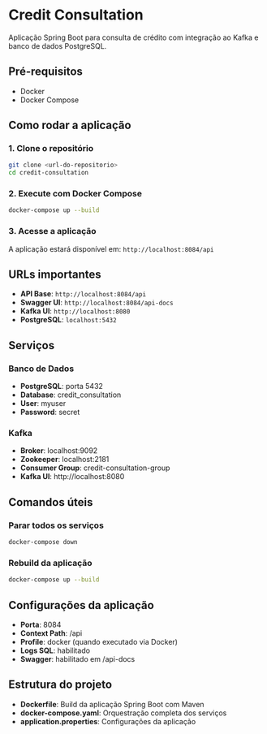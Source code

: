 # Credit Consultation

Aplicação Spring Boot para consulta de crédito com integração ao Kafka e banco de dados PostgreSQL.

## Pré-requisitos

- Docker
- Docker Compose

## Como rodar a aplicação

### 1. Clone o repositório
```bash
git clone <url-do-repositorio>
cd credit-consultation
```

### 2. Execute com Docker Compose
```bash
docker-compose up --build
```

### 3. Acesse a aplicação
A aplicação estará disponível em: `http://localhost:8084/api`

## URLs importantes

- **API Base**: `http://localhost:8084/api`
- **Swagger UI**: `http://localhost:8084/api-docs`
- **Kafka UI**: `http://localhost:8080`
- **PostgreSQL**: `localhost:5432`

## Serviços

### Banco de Dados
- **PostgreSQL**: porta 5432
- **Database**: credit_consultation
- **User**: myuser
- **Password**: secret

### Kafka
- **Broker**: localhost:9092
- **Zookeeper**: localhost:2181
- **Consumer Group**: credit-consultation-group
- **Kafka UI**: http://localhost:8080

## Comandos úteis

### Parar todos os serviços
```bash
docker-compose down
```

### Rebuild da aplicação
```bash
docker-compose up --build
```

## Configurações da aplicação

- **Porta**: 8084
- **Context Path**: /api
- **Profile**: docker (quando executado via Docker)
- **Logs SQL**: habilitado
- **Swagger**: habilitado em /api-docs

## Estrutura do projeto

- **Dockerfile**: Build da aplicação Spring Boot com Maven
- **docker-compose.yaml**: Orquestração completa dos serviços
- **application.properties**: Configurações da aplicação